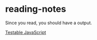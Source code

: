 # reading-notes
Since you read, you should have a output.

[Testable JavaScript](https://github.com/neal1991/reading-notes/issues/1)
